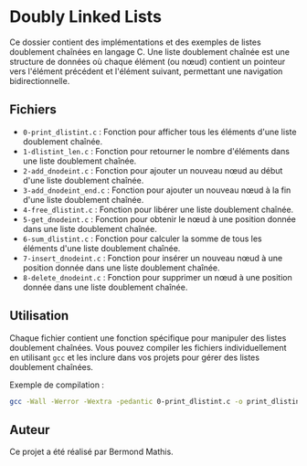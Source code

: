 # Doubly Linked Lists

Ce dossier contient des implémentations et des exemples de listes doublement chaînées en langage C. Une liste doublement chaînée est une structure de données où chaque élément (ou nœud) contient un pointeur vers l'élément précédent et l'élément suivant, permettant une navigation bidirectionnelle.

## Fichiers

- `0-print_dlistint.c` : Fonction pour afficher tous les éléments d'une liste doublement chaînée.
- `1-dlistint_len.c` : Fonction pour retourner le nombre d'éléments dans une liste doublement chaînée.
- `2-add_dnodeint.c` : Fonction pour ajouter un nouveau nœud au début d'une liste doublement chaînée.
- `3-add_dnodeint_end.c` : Fonction pour ajouter un nouveau nœud à la fin d'une liste doublement chaînée.
- `4-free_dlistint.c` : Fonction pour libérer une liste doublement chaînée.
- `5-get_dnodeint.c` : Fonction pour obtenir le nœud à une position donnée dans une liste doublement chaînée.
- `6-sum_dlistint.c` : Fonction pour calculer la somme de tous les éléments d'une liste doublement chaînée.
- `7-insert_dnodeint.c` : Fonction pour insérer un nouveau nœud à une position donnée dans une liste doublement chaînée.
- `8-delete_dnodeint.c` : Fonction pour supprimer un nœud à une position donnée dans une liste doublement chaînée.

## Utilisation

Chaque fichier contient une fonction spécifique pour manipuler des listes doublement chaînées. Vous pouvez compiler les fichiers individuellement en utilisant `gcc` et les inclure dans vos projets pour gérer des listes doublement chaînées.

Exemple de compilation :
```sh
gcc -Wall -Werror -Wextra -pedantic 0-print_dlistint.c -o print_dlistint
```

## Auteur

Ce projet a été réalisé par Bermond Mathis.
